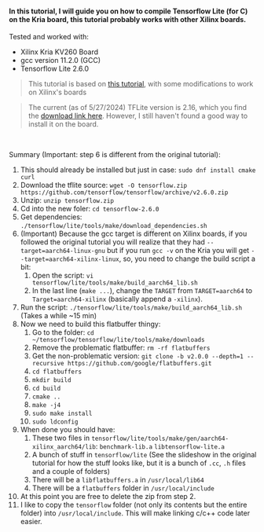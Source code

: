 #### In this tutorial, I will guide you on how to compile Tensorflow Lite (for C) on the Kria board, this tutorial probably works with other Xilinx boards.

Tested and worked with:
- Xilinx Kria KV260 Board
- gcc version 11.2.0 (GCC)
- Tensorflow Lite 2.6.0

> This tutorial is based on [this tutorial](https://qengineering.eu/install-tensorflow-2-lite-on-raspberry-64-os.html), with some modifications to work on Xilinx's boards

> The current (as of 5/27/2024) TFLite version is 2.16, which you find the [download link here](https://github.com/tensorflow/tensorflow/releases/tag/v2.16.1). However, I still haven't found a good way to install it on the board.

<br>

Summary (Important: step 6 is different from the original tutorial):
1. This should already be installed but just in case: `sudo dnf install cmake curl`
2. Download the tflite source: `wget -O tensorflow.zip https://github.com/tensorflow/tensorflow/archive/v2.6.0.zip`
3. Unzip: `unzip tensorflow.zip`
4. Cd into the new foler: `cd tensorflow-2.6.0`
5. Get dependencies: `./tensorflow/lite/tools/make/download_dependencies.sh`
6. (Important) Because the gcc target is different on Xilinx boards, if you followed the original tutorial you will realize that they had `--target=aarch64-linux-gnu` but if you run `gcc -v` on the Kria you will get `--target=aarch64-xilinx-linux`, so, you need to change the build script a bit:  
    1. Open the script: `vi tensorflow/lite/tools/make/build_aarch64_lib.sh`
    2. In the last line (`make ...`), change the `TARGET` from `TARGET=aarch64` to `Target=aarch64-xilinx` (basically append a `-xilinx`).
7. Run the script: `./tensorflow/lite/tools/make/build_aarch64_lib.sh` (Takes a while ~15 min)
8. Now we need to build this flatbuffer thingy:  
    1. Go to the folder: `cd ~/tensorflow/tensorflow/lite/tools/make/downloads`
    2. Remove the problematic flatbuffer: `rm -rf flatbuffers`
    3. Get the non-problematic version: `git clone -b v2.0.0 --depth=1 --recursive https://github.com/google/flatbuffers.git`
    4. `cd flatbuffers`
    5. `mkdir build`
    6. `cd build`
    7. `cmake ..`
    8. `make -j4`
    9. `sudo make install`
    10. `sudo ldconfig`
9. When done you should have:  
    1. These two files in `tensorflow/lite/tools/make/gen/aarch64-xilinx_aarch64/lib`: `benchmark-lib.a`  `libtensorflow-lite.a`
    2. A bunch of stuff in `tensorflow/lite` (See the slideshow in the original tutorial for how the stuff looks like, but it is a bunch of `.cc`, `.h` files and a couple of folders)
    3. There will be a `libflatbuffers.a` in `/usr/local/lib64`
    4. There will be a `flatbuffers` folder in `/usr/local/include`
10. At this point you are free to delete the zip from step 2.
11. I like to copy the `tensorflow` folder (not only its contents but the entire folder) into `/usr/local/include`. This will make linking c/c++ code later easier.
